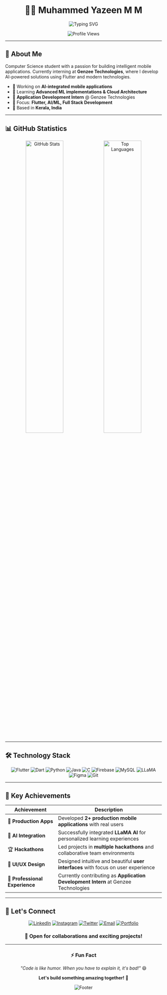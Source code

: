 <div align="center">

# 👨‍💻 Muhammed Yazeen M M

<img src="https://readme-typing-svg.herokuapp.com?font=Fira+Code&weight=500&size=28&pause=1000&color=6366F1&center=true&vCenter=true&width=600&lines=Full+Stack+Developer;AI+%26+Mobile+Enthusiast;Building+Smart+Solutions;Flutter+Developer" alt="Typing SVG" />

![Profile Views](https://komarev.com/ghpvc/?username=mhmd-yazeen&color=6366F1&style=for-the-badge&label=PROFILE+VIEWS)

</div>

---

## 👋 About Me

Computer Science student with a passion for building intelligent mobile applications. Currently interning at **Genzee Technologies**, where I develop AI-powered solutions using Flutter and modern technologies.

- 🔭 Working on **AI-integrated mobile applications**
- 🌱 Learning **Advanced ML implementations & Cloud Architecture**
- 💼 **Application Development Intern** @ Genzee Technologies
- 🎯 Focus: **Flutter, AI/ML, Full Stack Development**
- 📍 Based in **Kerala, India**

---

## 📊 GitHub Statistics

<div align="center">
  <img width="49%" src="https://github-readme-stats.vercel.app/api?username=mhmd-yazeen&show_icons=true&theme=radical&hide_border=true&bg_color=0D1117&title_color=6366F1&icon_color=6366F1&text_color=E5E7EB&count_private=true" alt="GitHub Stats" />
  <img width="49%" src="https://github-readme-stats.vercel.app/api/top-langs/?username=mhmd-yazeen&layout=compact&theme=radical&hide_border=true&bg_color=0D1117&title_color=6366F1&text_color=E5E7EB&langs_count=6" alt="Top Languages" />
</div>

---

## 🛠️ Technology Stack

<p align="center">
  <img src="https://img.shields.io/badge/Flutter-02569B?style=for-the-badge&logo=flutter&logoColor=white" alt="Flutter" />
  <img src="https://img.shields.io/badge/Dart-0175C2?style=for-the-badge&logo=dart&logoColor=white" alt="Dart" />
  <img src="https://img.shields.io/badge/Python-3776AB?style=for-the-badge&logo=python&logoColor=white" alt="Python" />
  <img src="https://img.shields.io/badge/Java-ED8B00?style=for-the-badge&logo=openjdk&logoColor=white" alt="Java" />
  <img src="https://img.shields.io/badge/C-00599C?style=for-the-badge&logo=c&logoColor=white" alt="C" />
  <img src="https://img.shields.io/badge/Firebase-FFCA28?style=for-the-badge&logo=firebase&logoColor=black" alt="Firebase" />
  <img src="https://img.shields.io/badge/MySQL-4479A1?style=for-the-badge&logo=mysql&logoColor=white" alt="MySQL" />
  <img src="https://img.shields.io/badge/LLaMA_AI-412991?style=for-the-badge&logo=meta&logoColor=white" alt="LLaMA" />
  <img src="https://img.shields.io/badge/Figma-F24E1E?style=for-the-badge&logo=figma&logoColor=white" alt="Figma" />
  <img src="https://img.shields.io/badge/Git-F05032?style=for-the-badge&logo=git&logoColor=white" alt="Git" />
</p>

---

## 🎯 Key Achievements

<div align="center">

| Achievement | Description |
|-------------|-------------|
| 📱 **Production Apps** | Developed **2+ production mobile applications** with real users |
| 🤖 **AI Integration** | Successfully integrated **LLaMA AI** for personalized learning experiences |
| 🏆 **Hackathons** | Led projects in **multiple hackathons** and collaborative team environments |
| 🎨 **UI/UX Design** | Designed intuitive and beautiful **user interfaces** with focus on user experience |
| 💼 **Professional Experience** | Currently contributing as **Application Development Intern** at Genzee Technologies |

</div>

---

## 🤝 Let's Connect

<div align="center">

[![LinkedIn](https://img.shields.io/badge/LinkedIn-0077B5?style=for-the-badge&logo=linkedin&logoColor=white)](https://linkedin.com/in/your-profile)
[![Instagram](https://img.shields.io/badge/Instagram-E4405F?style=for-the-badge&logo=instagram&logoColor=white)](https://instagram.com/your-profile)
[![Twitter](https://img.shields.io/badge/Twitter-1DA1F2?style=for-the-badge&logo=twitter&logoColor=white)](https://twitter.com/your-profile)
[![Email](https://img.shields.io/badge/Email-D14836?style=for-the-badge&logo=gmail&logoColor=white)](mailto:your-email@example.com)
[![Portfolio](https://img.shields.io/badge/Portfolio-6366F1?style=for-the-badge&logo=google-chrome&logoColor=white)](https://your-portfolio.com)

### 💬 Open for collaborations and exciting projects!

</div>

---

<div align="center">
  
### ⚡ Fun Fact
*"Code is like humor. When you have to explain it, it's bad!"* 😄

**Let's build something amazing together!** 🚀

<img src="https://capsule-render.vercel.app/api?type=waving&color=6366F1&height=100&section=footer" alt="Footer" />

</div>
